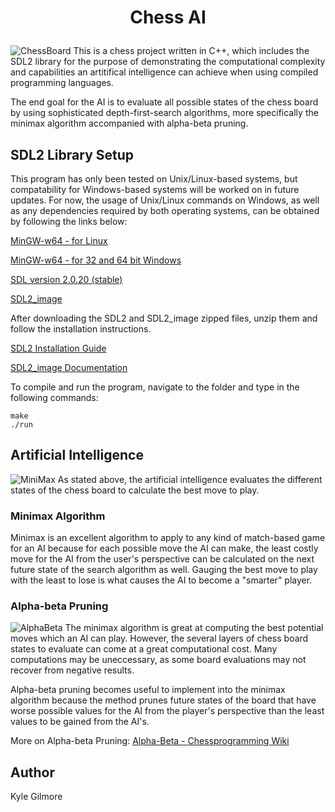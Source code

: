 # <p style="text-align: center;">Chess AI</p>
![ChessBoard](https://drive.google.com/file/d/12CCT46qddhZU7Pre-J5Kgg3VnGV8jhkV/view?usp=sharing)
This is a chess project written in C++, which includes the SDL2 library for the purpose of demonstrating the computational complexity and capabilities an artitifical intelligence can achieve when using compiled programming languages.

The end goal for the AI is to evaluate all possible states of the chess board by using sophisticated depth-first-search algorithms, more specifically the minimax algorithm accompanied with alpha-beta pruning.
## SDL2 Library Setup
This program has only been tested on Unix/Linux-based systems, but compatability for Windows-based systems will be worked on in future updates. For now, the usage of Unix/Linux commands on Windows, as well as any dependencies required by both operating systems, can be obtained by following the links below:

[MinGW-w64 - for Linux](https://www.mingw-w64.org/downloads/)

[MinGW-w64 - for 32 and 64 bit Windows](https://sourceforge.net/projects/mingw-w64/)

[SDL version 2.0.20 (stable)](https://www.libsdl.org/download-2.0.php)

[SDL2_image](https://www.libsdl.org/projects/SDL_image/)

After downloading the SDL2 and SDL2_image zipped files, unzip them and follow the installation instructions.

[SDL2 Installation Guide](https://wiki.libsdl.org/Installation)

[SDL2_image Documentation](https://libsdl.org/projects/SDL_image/docs/index.html)

To compile and run the program, navigate to the folder and type in the following commands:
```
make
./run
``` 
## Artificial Intelligence
![MiniMax](https://drive.google.com/file/d/1vNiWAedsmBtJ8iHvTsb6ACzSxPvHkRCq/view?usp=sharing)
As stated above, the artificial intelligence evaluates the different states of the chess board to calculate the best move to play. 

### Minimax Algorithm
Minimax is an excellent algorithm to apply to any kind of match-based game for an AI because for each possible move the AI can make, the least costly move for the AI from the user's perspective can be calculated on the next future state of the search algorithm as well. Gauging the best move to play with the least to lose is what causes the AI to become a "smarter" player.
### Alpha-beta Pruning
![AlphaBeta](https://drive.google.com/file/d/1QyirinekIbSXeoOnu4ZmDiQ0vfX_3wK7/view?usp=sharing)
The minimax algorithm is great at computing the best potential moves which an AI can play. However, the several layers of chess board states to evaluate can come at a great computational cost. Many computations may be uneccessary, as some board evaluations may not recover from negative results.

Alpha-beta pruning becomes useful to implement into the minimax algorithm because the method prunes future states of the board that have worse possible values for the AI from the player's perspective than the least values to be gained from the AI's.

More on Alpha-beta Pruning: 
[Alpha-Beta - Chessprogramming Wiki](https://www.chessprogramming.org/Alpha-Beta)

## Author
Kyle Gilmore

